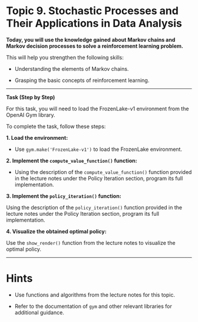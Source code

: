 # Topic 9. Stochastic Processes and Their Applications in Data Analysis

**Today, you will use the knowledge gained about Markov chains and Markov decision processes to solve a reinforcement learning problem.**

This will help you strengthen the following skills:

- Understanding the elements of Markov chains.

- Grasping the basic concepts of reinforcement learning.

***

**Task (Step by Step)**

For this task, you will need to load the FrozenLake-v1 environment from the OpenAI Gym library.

To complete the task, follow these steps:

**1. Load the environment:**

- Use `gym.make('FrozenLake-v1')` to load the FrozenLake environment.

**2. Implement the `compute_value_function()` function:**

- Using the description of the `compute_value_function()` function provided in the lecture notes under the Policy Iteration section, program its full implementation.

**3. Implement the `policy_iteration()` function:**

Using the description of the `policy_iteration()` function provided in the lecture notes under the Policy Iteration section, program its full implementation.

**4. Visualize the obtained optimal policy:**

Use the `show_render()` function from the lecture notes to visualize the optimal policy.

***
# Hints

- Use functions and algorithms from the lecture notes for this topic.

- Refer to the documentation of `gym` and other relevant libraries for additional guidance.